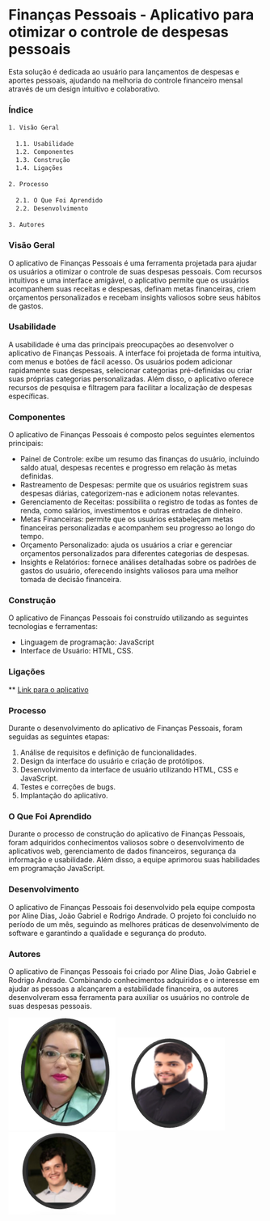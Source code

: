 # Finanças Pessoais - Aplicativo para otimizar o controle de despesas pessoais
Esta solução é dedicada ao usuário para lançamentos de despesas e aportes pessoais, ajudando na melhoria do controle financeiro mensal através de um design intuitivo e colaborativo.

### Índice
  	1. Visão Geral

  	  1.1. Usabilidade
      1.2. Componentes
  	  1.3. Construção
      1.4. Ligações
    
    2. Processo

      2.1. O Que Foi Aprendido
      2.2. Desenvolvimento
    
    3. Autores

### Visão Geral
O aplicativo de Finanças Pessoais é uma ferramenta projetada para ajudar os usuários a otimizar o controle de suas despesas pessoais. Com recursos intuitivos e uma interface amigável, o aplicativo permite que os usuários acompanhem suas receitas e despesas, definam metas financeiras, criem orçamentos personalizados e recebam insights valiosos sobre seus hábitos de gastos.

### Usabilidade
A usabilidade é uma das principais preocupações ao desenvolver o aplicativo de Finanças Pessoais. A interface foi projetada de forma intuitiva, com menus e botões de fácil acesso. Os usuários podem adicionar rapidamente suas despesas, selecionar categorias pré-definidas ou criar suas próprias categorias personalizadas. Além disso, o aplicativo oferece recursos de pesquisa e filtragem para facilitar a localização de despesas específicas. 

### Componentes
O aplicativo de Finanças Pessoais é composto pelos seguintes elementos principais:
*	Painel de Controle: exibe um resumo das finanças do usuário, incluindo saldo atual, despesas recentes e progresso em relação às metas definidas.
*	Rastreamento de Despesas: permite que os usuários registrem suas despesas diárias, categorizem-nas e adicionem notas relevantes.
*	Gerenciamento de Receitas: possibilita o registro de todas as fontes de renda, como salários, investimentos e outras entradas de dinheiro.
*	Metas Financeiras: permite que os usuários estabeleçam metas financeiras personalizadas e acompanhem seu progresso ao longo do tempo.
*	Orçamento Personalizado: ajuda os usuários a criar e gerenciar orçamentos personalizados para diferentes categorias de despesas.
*	Insights e Relatórios: fornece análises detalhadas sobre os padrões de gastos do usuário, oferecendo insights valiosos para uma melhor tomada de decisão financeira.

### Construção
O aplicativo de Finanças Pessoais foi construído utilizando as seguintes tecnologias e ferramentas:
*	Linguagem de programação: JavaScript
*	Interface de Usuário: HTML, CSS.

### Ligações
**	 [Link para o aplicativo](https://github.com/rodrigoacm10/finance-control-project)

### Processo
Durante o desenvolvimento do aplicativo de Finanças Pessoais, foram seguidas as seguintes etapas:
1. Análise de requisitos e definição de funcionalidades.
2. Design da interface do usuário e criação de protótipos.
3. Desenvolvimento da interface de usuário utilizando HTML, CSS e JavaScript.
4. Testes e correções de bugs.
5. Implantação do aplicativo.

### O Que Foi Aprendido
Durante o processo de construção do aplicativo de Finanças Pessoais, foram adquiridos conhecimentos valiosos sobre o desenvolvimento de aplicativos web, gerenciamento de dados financeiros, segurança da informação e usabilidade. Além disso, a equipe aprimorou suas habilidades em programação JavaScript.

### Desenvolvimento
O aplicativo de Finanças Pessoais foi desenvolvido pela equipe composta por Aline Dias, João Gabriel e Rodrigo Andrade. O projeto foi concluído no período de um mês, seguindo as melhores práticas de desenvolvimento de software e garantindo a qualidade e segurança do produto.

### Autores
O aplicativo de Finanças Pessoais foi criado por Aline Dias, João Gabriel e Rodrigo Andrade. Combinando conhecimentos adquiridos e o interesse em ajudar as pessoas a alcançarem a estabilidade financeira, os autores desenvolveram essa ferramenta para auxiliar os usuários no controle de suas despesas pessoais.

![imagem de Aline]( https://github.com/rodrigoacm10/finance-control-project/blob/master/Aline.png) 
![imagem de João]( https://github.com/rodrigoacm10/finance-control-project/blob/master/Jo%C3%A3o.png)![imagem de Rodrigo]( https://github.com/rodrigoacm10/finance-control-project/blob/master/Rodrigo.png)





